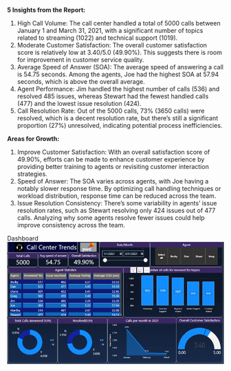 **5 Insights from the Report:**
1.	High Call Volume: The call center handled a total of 5000 calls between January 1 and March 31, 2021, with a significant number of topics related to streaming (1022) and technical support (1019).
2.	Moderate Customer Satisfaction: The overall customer satisfaction score is relatively low at 3.40/5.0 (49.90%). This suggests there is room for improvement in customer service quality.
3. Average Speed of Answer (SOA): The average speed of answering a call is 54.75 seconds. Among the agents, Joe had the highest SOA at 57.94 seconds, which is above the overall average.
4.	Agent Performance: Jim handled the highest number of calls (536) and resolved 485 issues, whereas Stewart had the fewest handled calls (477) and the lowest issue resolution (424).
5.	Call Resolution Rate: Out of the 5000 calls, 73% (3650 calls) were resolved, which is a decent resolution rate, but there’s still a significant proportion (27%) unresolved, indicating potential process inefficiencies.

**Areas for Growth:**
1.	Improve Customer Satisfaction: With an overall satisfaction score of 49.90%, efforts can be made to enhance customer experience by providing better training to agents or revisiting customer interaction strategies.
2.	Speed of Answer: The SOA varies across agents, with Joe having a notably slower response time. By optimizing call handling techniques or workload distribution, response time can be reduced across the team.
3.	Issue Resolution Consistency: There’s some variability in agents’ issue resolution rates, such as Stewart resolving only 424 issues out of 477 calls. Analyzing why some agents resolve fewer issues could help improve consistency across the team.

Dashboard
![dashboard](https://github.com/RohanKoti/Call-Center-trends-PwC-Switzerland-PowerBI-Job-Simulation/blob/main/pwc%20call%20center.PNG?raw=true)


